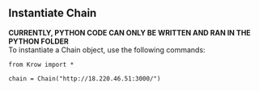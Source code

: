 ## Instantiate Chain
**CURRENTLY, PYTHON CODE CAN ONLY BE WRITTEN AND RAN IN THE PYTHON FOLDER**<br />
To instantiate a Chain object, use the following commands:<br />
~~~~
from Krow import *

chain = Chain("http://18.220.46.51:3000/")
~~~~
